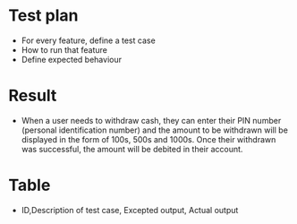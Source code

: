 # Test plan
* For every feature, define a test case
* How to run that feature
* Define expected behaviour

# Result
* When a user needs to withdraw cash, they can enter their PIN number (personal identification number) and the amount to be withdrawn will be displayed in the form of 100s, 500s and 1000s. Once their withdrawn was successful, the amount will be debited in their account.

# Table
* ID,Description of test case, Excepted output, Actual output

